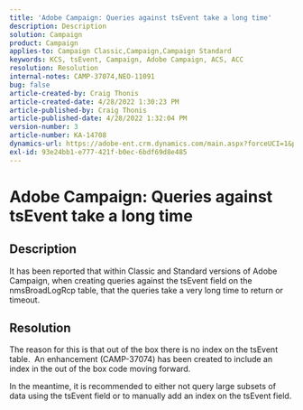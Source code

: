 ```yaml
---
title: 'Adobe Campaign: Queries against tsEvent take a long time'
description: Description
solution: Campaign
product: Campaign
applies-to: Campaign Classic,Campaign,Campaign Standard
keywords: KCS, tsEvent, Campaign, Adobe Campaign, ACS, ACC
resolution: Resolution
internal-notes: CAMP-37074,NEO-11091
bug: false
article-created-by: Craig Thonis
article-created-date: 4/28/2022 1:30:23 PM
article-published-by: Craig Thonis
article-published-date: 4/28/2022 1:32:04 PM
version-number: 3
article-number: KA-14708
dynamics-url: https://adobe-ent.crm.dynamics.com/main.aspx?forceUCI=1&pagetype=entityrecord&etn=knowledgearticle&id=d8947657-f7c6-ec11-a7b6-0022480a10ee
exl-id: 93e24bb1-e777-421f-b0ec-6bdf69d8e485
---
```

# Adobe Campaign: Queries against tsEvent take a long time

## Description


It has been reported that within Classic and Standard versions of Adobe Campaign, when creating queries against the tsEvent field on the nmsBroadLogRcp table, that the queries take a very long time to return or timeout.


## Resolution


The reason for this is that out of the box there is no index on the tsEvent table.  An enhancement (CAMP-37074) has been created to include an index in the out of the box code moving forward.

In the meantime, it is recommended to either not query large subsets of data using the tsEvent field or to manually add an index on the tsEvent field.
